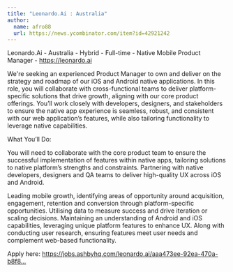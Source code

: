```yaml
---
title: "Leonardo.Ai : Australia"
author:
  name: afro88
  url: https://news.ycombinator.com/item?id=42921242
---
```

Leonardo.Ai - Australia - Hybrid - Full-time - Native Mobile Product Manager - <a href="https:&#x2F;&#x2F;leonardo.ai" rel="nofollow">https:&#x2F;&#x2F;leonardo.ai</a>

We&#x27;re seeking an experienced Product Manager to own and deliver on the strategy and roadmap of our iOS and Android native applications. In this role, you will collaborate with cross-functional teams to deliver platform-specific solutions that drive growth, aligning with our core product offerings. You’ll work closely with developers, designers, and stakeholders to ensure the native app experience is seamless, robust, and consistent with our web application’s features, while also tailoring functionality to leverage native capabilities.

What You’ll Do:

You will need to collaborate with the core product team to ensure the successful implementation of features within native apps, tailoring solutions to native platform’s  strengths and constraints. Partnering with native developers, designers and QA teams to deliver high-quality UX across iOS and Android.

Leading mobile growth, identifying areas of opportunity around acquisition, engagement, retention and conversion through platform-specific opportunities. Utilising data to measure success and drive iteration or scaling decisions.  Maintaining an understanding of Android and iOS capabilities, leveraging unique platform features to enhance UX. Along with conducting user research, ensuring features meet user needs and complement web-based functionality.

Apply here: <a href="https:&#x2F;&#x2F;jobs.ashbyhq.com&#x2F;leonardo.ai&#x2F;aaa473ee-92ea-470a-b8f8-64d4799d7f2c?utm_source=JjQrB6LnNr" rel="nofollow">https:&#x2F;&#x2F;jobs.ashbyhq.com&#x2F;leonardo.ai&#x2F;aaa473ee-92ea-470a-b8f8...</a>
<JobApplication />
